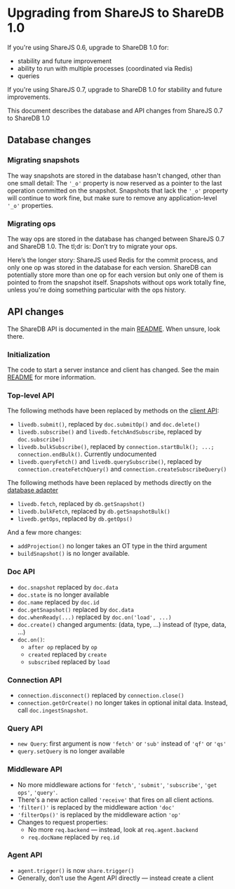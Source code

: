 # Upgrading from ShareJS to ShareDB 1.0

If you're using ShareJS 0.6, upgrade to ShareDB 1.0 for:
* stability and future improvement
* ability to run with multiple processes (coordinated via Redis)
* queries

If you're using ShareJS 0.7, upgrade to ShareDB 1.0 for
stability and future improvements.

This document describes the database and API changes from ShareJS 0.7
to ShareDB 1.0

## Database changes

### Migrating snapshots

The way snapshots are stored in the database hasn't changed, other than one
small detail: The `'_o'` property is now reserved as a pointer to the last
operation committed on the snapshot. Snapshots that lack the `'_o'` property
will continue to work fine, but make sure to remove any application-level
`'_o'` properties.

### Migrating ops

The way ops are stored in the database has changed between ShareJS 0.7 and ShareDB 1.0. The tl;dr is: Don’t try to migrate your ops.

Here’s the longer story: ShareJS used Redis for the commit process, and only one op was stored in the database for each version. ShareDB can potentially store more than one op for each version but only one of them is pointed to from the snapshot itself. Snapshots without ops work totally fine, unless you're doing something particular with the ops history.

## API changes

The ShareDB API is documented in the main [README](https://github.com/teamwork/sharedb#server-api). When unsure, look there.

### Initialization

The code to start a server instance and client has changed. See the main [README](https://github.com/teamwork/sharedb#server-api) for more information.

### Top-level API

The following methods have been replaced by methods on the [client API](https://github.com/teamwork/sharedb#client-api):
* `livedb.submit()`, replaced by `doc.submitOp()` and `doc.delete()`
* `livedb.subscribe()` and `livedb.fetchAndSubscribe`, replaced by `doc.subscribe()`
* `livedb.bulkSubscribe()`, replaced by `connection.startBulk(); ...; connection.endBulk()`. Currently undocumented
* `livedb.queryFetch()` and `livedb.querySubscribe()`, replaced by `connection.createFetchQuery()` and `connection.createSubscribeQuery()`

The following methods have been replaced by methods directly on the [database adapter](https://github.com/teamwork/sharedb#database-adapters)
* `livedb.fetch`, replaced by `db.getSnapshot()`
* `livedb.bulkFetch`, replaced by `db.getSnapshotBulk()`
* `livedb.getOps`, replaced by `db.getOps()`

And a few more changes:
* `addProjection()` no longer takes an OT type in the third argument
* `buildSnapshot()` is no longer available.

### Doc API

* `doc.snapshot` replaced by `doc.data`
* `doc.state` is no longer available
* `doc.name` replaced by `doc.id`
* `doc.getSnapshot()` replaced by `doc.data`
* `doc.whenReady(...)` replaced by `doc.on('load', ...)`
* `doc.create()` changed arguments: (data, type, ...) instead of (type, data, ...)
* `doc.on()`:
  * `after op` replaced by `op`
  * `created` replaced by `create`
  * `subscribed` replaced by `load`

### Connection API

* `connection.disconnect()` replaced by `connection.close()`
* `connection.getOrCreate()` no longer takes in optional inital data. Instead, call  `doc.ingestSnapshot`.

### Query API

* `new Query`: first argument is now `'fetch'` or `'sub'` instead of `'qf'` or `'qs'`
* `query.setQuery` is no longer available

### Middleware API

* No more middleware actions for `'fetch'`, `'submit'`, `'subscribe'`, `'get ops'`, `'query'`.
* There's a new action called `'receive'` that fires on all client actions.
* `'filter()'` is replaced by the middleware action `'doc'`
* `'filterOps()'` is replaced by the middleware action `'op'`
* Changes to request properties:
  * No more `req.backend` — instead, look at `req.agent.backend`
  * `req.docName` replaced by `req.id`

### Agent API

* `agent.trigger()` is now `share.trigger()`
* Generally, don’t use the Agent API directly — instead create a client

